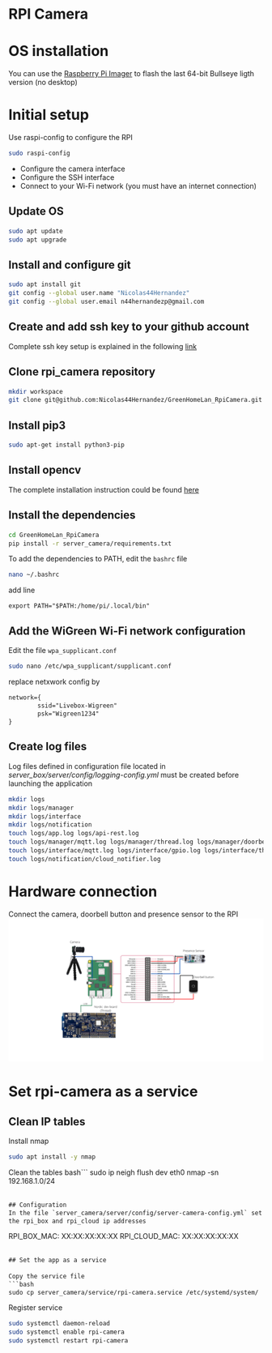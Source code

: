 # RPI Camera

# OS installation
You can use the [Raspberry Pi Imager](https://www.raspberrypi.com/software/) to flash the last 64-bit Bullseye ligth version (no desktop)


# Initial setup

Use raspi-config to configure the RPI
```bash
sudo raspi-config
```
- Configure the camera interface
- Configure the SSH interface
- Connect to your Wi-Fi network (you must have an internet connection)

## Update OS

```bash
sudo apt update
sudo apt upgrade
```

## Install and configure git

```bash
sudo apt install git
git config --global user.name "Nicolas44Hernandez"
git config --global user.email n44hernandezp@gmail.com
```

## Create and add ssh key to your github account

Complete ssh key setup is explained in the following [link](https://docs.github.com/es/authentication/connecting-to-github-with-ssh/generating-a-new-ssh-key-and-adding-it-to-the-ssh-agent)

## Clone rpi_camera repository

```bash
mkdir workspace
git clone git@github.com:Nicolas44Hernandez/GreenHomeLan_RpiCamera.git
```

## Install pip3

```bash
sudo apt-get install python3-pip
```

## Install opencv
The complete installation instruction could be found [here](https://qengineering.eu/install-opencv-lite-on-raspberry-pi.html)

## Install the dependencies
```bash
cd GreenHomeLan_RpiCamera
pip install -r server_camera/requirements.txt
```

To add the dependencies to PATH, edit the `bashrc` file

```bash
nano ~/.bashrc
```
add line
```
export PATH="$PATH:/home/pi/.local/bin"
```

## Add the WiGreen Wi-Fi network configuration

Edit the file `wpa_supplicant.conf`
```bash
sudo nano /etc/wpa_supplicant/supplicant.conf
```

replace netxwork config by
```
network={
        ssid="Livebox-Wigreen"
        psk="Wigreen1234"
}
```

## Create log files

Log files defined in configuration file located in *server_box/server/config/logging-config.yml* must be created before launching the application

```bash
mkdir logs
mkdir logs/manager
mkdir logs/interface
mkdir logs/notification
touch logs/app.log logs/api-rest.log
touch logs/manager/mqtt.log logs/manager/thread.log logs/manager/doorbell.log logs/manager/presence_detection.log logs/manager/video.log logs/manager/wifi_connection.log logs/manager/ip_discovery.log
touch logs/interface/mqtt.log logs/interface/gpio.log logs/interface/thread.log logs/interface/video_capture.log
touch logs/notification/cloud_notifier.log
```

# Hardware connection
Connect the camera, doorbell button and presence sensor to the RPI
![RPI camera connection](../images/rpi-camera.png)

# Set rpi-camera as a service

## Clean IP tables

Install nmap
```bash
sudo apt install -y nmap
```
Clean the tables
bash```
sudo ip neigh flush dev eth0
nmap -sn 192.168.1.0/24
```

## Configuration
In the file `server_camera/server/config/server-camera-config.yml` set the rpi_box and rpi_cloud ip addresses

```
RPI_BOX_MAC: XX:XX:XX:XX:XX
RPI_CLOUD_MAC: XX:XX:XX:XX:XX
```

## Set the app as a service

Copy the service file
```bash
sudo cp server_camera/service/rpi-camera.service /etc/systemd/system/
```

Register service
```bash
sudo systemctl daemon-reload
sudo systemctl enable rpi-camera
sudo systemctl restart rpi-camera
```
